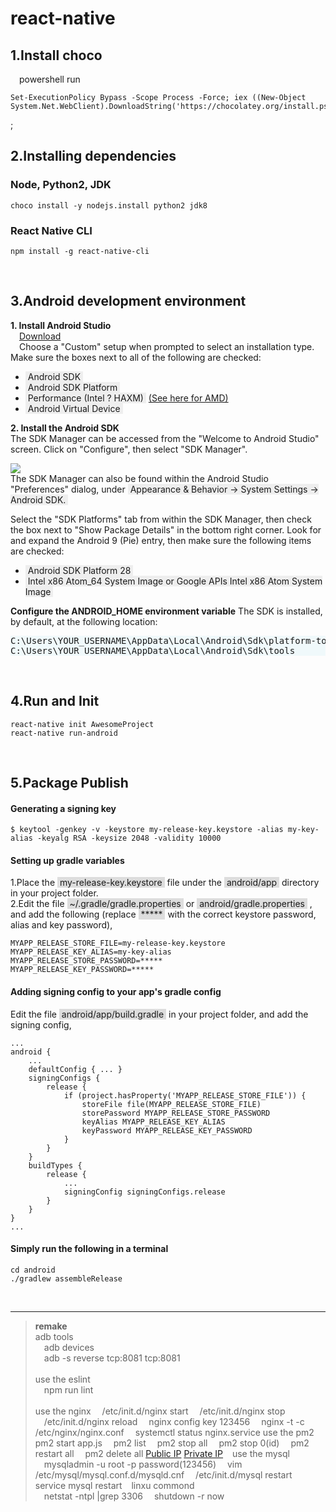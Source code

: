 # react-native
## 1.Install choco  
&emsp;powershell run  
```
Set-ExecutionPolicy Bypass -Scope Process -Force; iex ((New-Object System.Net.WebClient).DownloadString('https://chocolatey.org/install.ps1'))
```
;&emsp;

## 2.Installing dependencies   
### Node, Python2, JDK   
```
choco install -y nodejs.install python2 jdk8
```  
### React Native CLI  
```
npm install -g react-native-cli
```  
&emsp;

## 3.Android development environment 
**1. Install Android Studio**   
&emsp;[Download](https://developer.android.com/studio/index.html)  
&emsp;Choose a "Custom" setup when prompted to select an installation type. Make sure the boxes next to all of the following are checked:  

* <text style="background-color:#eee">&nbsp;Android SDK&nbsp;</text>
* <text style="background-color:#eee">&nbsp;Android SDK Platform&nbsp;</text>
* <text style="background-color:#eee">&nbsp;Performance (Intel ? HAXM)&nbsp;</text> [(See here for AMD)](https://android-developers.googleblog.com/2018/07/android-emulator-amd-processor-hyper-v.html)
* <text style="background-color:#eee">&nbsp;Android Virtual Device&nbsp;</text>




**2. Install the Android SDK**  
The SDK Manager can be accessed from the "Welcome to Android Studio" screen. Click on "Configure", then select "SDK Manager".  

<div>
<img src="https://facebook.github.io/react-native/docs/assets/GettingStartedAndroidStudioWelcomeWindows.png"/>  
</div>  
The SDK Manager can also be found within the Android Studio "Preferences" dialog, under <text style="background-color:#eee">&nbsp;Appearance & Behavior → System Settings → Android SDK.&nbsp;</text>  

Select the "SDK Platforms" tab from within the SDK Manager, then check the box next to "Show Package Details" in the bottom right corner. Look for and expand the Android 9 (Pie) entry, then make sure the following items are checked:
* <text style="background-color:#eee">&nbsp;Android SDK Platform 28&nbsp;</text>
* <text style="background-color:#eee">&nbsp;Intel x86 Atom_64 System Image or Google APIs Intel x86 Atom System Image&nbsp;</text>

**Configure the ANDROID_HOME environment variable**
The SDK is installed, by default, at the following location: 
<div style="background-color:rgba(5,165,209,.05);">
<pre>
C:\Users\YOUR_USERNAME\AppData\Local\Android\Sdk\platform-tools
C:\Users\YOUR_USERNAME\AppData\Local\Android\Sdk\tools
</pre>
</div> 

&emsp;  

## 4.Run and Init
    react-native init AwesomeProject  
    react-native run-android          
&emsp;

## 5.Package Publish
#### Generating a signing key  
```  
$ keytool -genkey -v -keystore my-release-key.keystore -alias my-key-alias -keyalg RSA -keysize 2048 -validity 10000  
```  
  
#### Setting up gradle variables  
1.Place the <text style="background-color:#ddd">&nbsp;my-release-key.keystore&nbsp;</text> file under the <text style="background-color:#ddd">&nbsp;android/app&nbsp;</text> directory in your project folder.  
2.Edit the file <text style="background-color:#ddd">&nbsp;~/.gradle/gradle.properties&nbsp;</text>  or 
<text style="background-color:#ddd">&nbsp;android/gradle.properties&nbsp;</text> , and add the following (replace <text style="background-color:#ddd">&nbsp;*****&nbsp;</text>  with the correct keystore password, alias and key password),
```  
MYAPP_RELEASE_STORE_FILE=my-release-key.keystore
MYAPP_RELEASE_KEY_ALIAS=my-key-alias
MYAPP_RELEASE_STORE_PASSWORD=*****
MYAPP_RELEASE_KEY_PASSWORD=*****
```  
#### Adding signing config to your app's gradle config
Edit the file 
<text style="background-color:#ddd">&nbsp;android/app/build.gradle&nbsp;</text>
in your project folder, and add the signing config,
```
...
android {
    ...
    defaultConfig { ... }
    signingConfigs {
        release {
            if (project.hasProperty('MYAPP_RELEASE_STORE_FILE')) {
                storeFile file(MYAPP_RELEASE_STORE_FILE)
                storePassword MYAPP_RELEASE_STORE_PASSWORD
                keyAlias MYAPP_RELEASE_KEY_ALIAS
                keyPassword MYAPP_RELEASE_KEY_PASSWORD
            }
        }
    }
    buildTypes {
        release {
            ...
            signingConfig signingConfigs.release
        }
    }
}
...
```
#### Simply run the following in a terminal
```  
cd android
./gradlew assembleRelease  
```  
&emsp;

---
>**remake**
&emsp;  
adb tools   
&emsp;adb devices  
&emsp;adb -s <device name> reverse tcp:8081 tcp:8081  
&ensp;  
use the eslint  
&emsp;npm run lint  
&ensp;  
use the nginx
&emsp;/etc/init.d/nginx start
&emsp;/etc/init.d/nginx stop
&emsp;/etc/init.d/nginx reload
&emsp;nginx config key 123456
&emsp;nginx -t -c /etc/nginx/nginx.conf
&emsp;systemctl status nginx.service
use the pm2
&emsp;pm2 start app.js 
&emsp;pm2 list
&emsp;pm2 stop all
&emsp;pm2 stop 0(id)
&emsp;pm2 restart all
&emsp;pm2 delete all 
[Public IP](http://47.102.121.206)
[Private IP](http://172.19.187.237)
&ensp;
use the mysql  
&emsp;mysqladmin -u root -p password(123456)
&emsp;vim /etc/mysql/mysql.conf.d/mysqld.cnf
&emsp;/etc/init.d/mysql restart 
&emsp;service mysql restart
&ensp;
linxu commond  
&emsp;netstat -ntpl |grep 3306
&emsp;shutdown -r now
&ensp;

